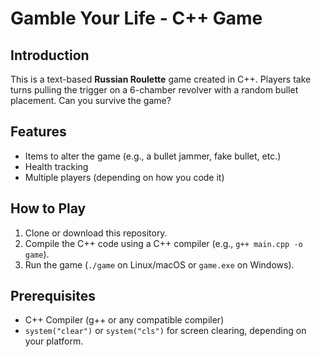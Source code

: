 # Gamble Your Life - C++ Game

## Introduction

This is a text-based **Russian Roulette** game created in C++. Players take turns pulling the trigger on a 6-chamber revolver with a random bullet placement. Can you survive the game? 

## Features

- Items to alter the game (e.g., a bullet jammer, fake bullet, etc.)
- Health tracking
- Multiple players (depending on how you code it)

## How to Play

1. Clone or download this repository.
2. Compile the C++ code using a C++ compiler (e.g., `g++ main.cpp -o game`).
3. Run the game (`./game` on Linux/macOS or `game.exe` on Windows).

## Prerequisites

- C++ Compiler (g++ or any compatible compiler)
- `system("clear")` or `system("cls")` for screen clearing, depending on your platform.

